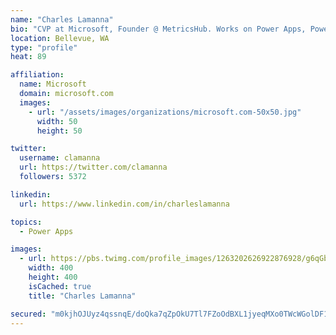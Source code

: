 ```yaml
---
name: "Charles Lamanna"
bio: "CVP at Microsoft, Founder @ MetricsHub. Works on Power Apps, Power Automate, Power Virtual Agent, Common Data Service and Dynamics 365."
location: Bellevue, WA
type: "profile"
heat: 89

affiliation:
  name: Microsoft
  domain: microsoft.com
  images:
    - url: "/assets/images/organizations/microsoft.com-50x50.jpg"
      width: 50
      height: 50

twitter:
  username: clamanna
  url: https://twitter.com/clamanna
  followers: 5372

linkedin:
  url: https://www.linkedin.com/in/charleslamanna

topics:
  - Power Apps

images:
  - url: https://pbs.twimg.com/profile_images/1263202626922876928/g6qGbHZ-_400x400.jpg
    width: 400
    height: 400
    isCached: true
    title: "Charles Lamanna"

secured: "m0kjhOJUyz4qssnqE/doQka7qZpOkU7Tl7FZoOdBXL1jyeqMXo0TWcWGolDF1igGD2k7FgsCeHhKGJ+ZWKBOyCmjtuCGgk9WooOalqHDejlT1cXSWizSnP7enLu/6A1EaBNKMNESpdDyx7X9SWNY8q4+iW75VtYhvf+bv3wfWACINvjKQu6yd12Wa8RNz6eBlFAEGBOOUcM1PtY8tm95vZYyV+OMz1n4pZKOT1UKHTcoAr7//h8gyqyffARGiwKouhDU99+3MQCyg5AjNuwpZEzxAm0bi5Ca+YebhSSlpekgoMdnHV1/9/VVI1Req/o7865fx3ZMiFJG4/fFRRvEb+XqqYfDXG3OX3uINd1jIvcW61oyHKOlTgUFnfPIYyVFMCcuNX0dzyznhbropRKrfKadVMYDETlxiqke6QKehs0=;EcimmUa6Ywp5iu5JrolcGA=="
---
```


